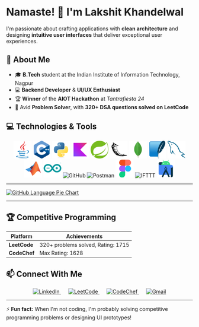 # **Namaste!** 🙏 I'm **Lakshit Khandelwal**  

I'm passionate about crafting applications with **clean architecture** and designing **intuitive user interfaces** that deliver exceptional user experiences.  


## 🚀 **About Me**  
- 🎓 **B.Tech** student at the Indian Institute of Information Technology, Nagpur  
- 💻 **Backend Developer** & **UI/UX Enthusiast**  
- 🏆 **Winner** of the **AIOT Hackathon** at *Tantrafiesta 24*  
- 🧩 Avid **Problem Solver**, with **320+ DSA questions solved on LeetCode**  



## 💻 **Technologies & Tools**  

<div align="center">

<img src="https://raw.githubusercontent.com/devicons/devicon/master/icons/java/java-original.svg" width="48" height="48" alt="Java" />
<img src="https://raw.githubusercontent.com/devicons/devicon/master/icons/cplusplus/cplusplus-original.svg" width="48" height="48" alt="C++" />
<img src="https://raw.githubusercontent.com/devicons/devicon/master/icons/python/python-original.svg" width="48" height="48" alt="Python" />
<img src="https://raw.githubusercontent.com/devicons/devicon/master/icons/kotlin/kotlin-original.svg" width="48" height="48" alt="Kotlin" />
<img src="https://raw.githubusercontent.com/devicons/devicon/master/icons/spring/spring-original.svg" width="48" height="48" alt="Spring Boot" />
<img src="https://raw.githubusercontent.com/devicons/devicon/master/icons/flask/flask-original.svg" width="48" height="48" alt="Flask" />
<img src="https://raw.githubusercontent.com/devicons/devicon/master/icons/mongodb/mongodb-original.svg" width="48" height="48" alt="MongoDB" />
<img src="https://raw.githubusercontent.com/devicons/devicon/master/icons/sqlite/sqlite-original.svg" width="48" height="48" alt="SQLite" />
<img src="https://raw.githubusercontent.com/devicons/devicon/master/icons/mysql/mysql-original.svg" width="48" height="48" alt="MySQL" />
<img src="https://raw.githubusercontent.com/devicons/devicon/master/icons/matlab/matlab-original.svg" width="48" height="48" alt="MATLAB" />
<img src="https://raw.githubusercontent.com/devicons/devicon/master/icons/arduino/arduino-original.svg" width="48" height="48" alt="Arduino" />
<img src="https://upload.wikimedia.org/wikipedia/commons/9/91/Octicons-mark-github.svg" width="48" height="48" alt="GitHub" />
<img src="https://www.vectorlogo.zone/logos/getpostman/getpostman-icon.svg" width="48" height="48" alt="Postman"/>
<img src="https://raw.githubusercontent.com/devicons/devicon/master/icons/figma/figma-original.svg" width="48" height="48" alt="Figma" />
<img src="https://www.vectorlogo.zone/logos/ifttt/ifttt-ar21.svg" width="48" height="48" alt="IFTTT" />
<img src="https://raw.githubusercontent.com/devicons/devicon/master/icons/androidstudio/androidstudio-original.svg" width="48" height="48" alt="Android Studio" />

</div>

---

<a href="https://github-readme-stats.vercel.app/api/top-langs/?username=DegeneratorXx&layout=pie">
    <img src="https://github-readme-stats.vercel.app/api/top-langs/?username=DegeneratorXx&layout=pie&theme=radical" width="400" alt="GitHub Language Pie Chart" />
</a>

---

## 🏆 **Competitive Programming**  

| Platform    | Achievements                         |
|-------------|--------------------------------------|
| **LeetCode**| 320+ problems solved, Rating: 1715   |
| **CodeChef**| Max Rating: 1628                     |


## 📫 **Connect With Me**  

<div align="center">

<a href="https://www.linkedin.com/in/lakshitkh/" target="_blank">
    <img src="https://cdn-icons-png.flaticon.com/512/174/174857.png" width="55" height="55" alt="LinkedIn" />
</a>
&nbsp;&nbsp;&nbsp;&nbsp;
<a href="https://leetcode.com/DegeneratorXx/" target="_blank">
    <img src="https://upload.wikimedia.org/wikipedia/commons/a/ab/LeetCode_logo_white_no_text.svg" width="55" height="55" alt="LeetCode" />
</a>
&nbsp;&nbsp;&nbsp;&nbsp;
<a href="https://www.codechef.com/users/DegeneratorXx" target="_blank">
    <img src="https://cdn.codechef.com/images/cc-logo.svg" width="55" height="55" alt="CodeChef" />
</a>
&nbsp;&nbsp;&nbsp;&nbsp;
<a href="mailto:lakshitkhandelwal2002@gmail.com">
    <img src="https://cdn-icons-png.flaticon.com/512/281/281769.png" width="55" height="55" alt="Gmail" />
</a>

</div>

---

⚡ **Fun fact:** When I'm not coding, I'm probably solving competitive programming problems or designing UI prototypes!  
